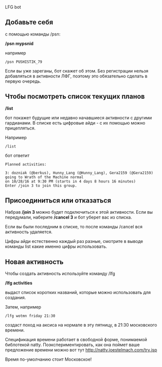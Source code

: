 LFG bot

## Добавьте себя

с помощью команды /psn:

**/psn mypsnid**

например

`/psn PUSHISTIK_79` 

Если вы уже зареганы, бот скажет об этом. Без регистрации нельзя добавляться в активности ЛФГ, поэтому это обязательно сделать в первую очередь.


## Чтобы посмотреть список текущих планов 

**/list**

бот покажет будущие или недавно начавшиеся активности с другими гардианами. В списке есть цифровые айди - с их помощью можно прицепляться.

Например

`/list` 

бот ответит


    Planned activities:
    
    3: dozniak (@berkus), Hunny_Lang (@Hunny_Lang), Gera2159 (@Gera2159) going to Wrath of the Machine normal
    on 10/28/16 at 9:30 PM (starts in 4 days 8 hours 16 minutes)
    Enter /join 3 to join this group.


## Присоединиться или отказаться

Набрав **/join 3** можно будет подключиться к этой активности. Если вы передумали, наберите **/cancel 3** и бот уберет вас из списка.

Если вы были последним в списке, то после команды /cancel вся активность удаляется.

Цифры айди естественно каждый раз разные, смотрите в выводе команды list какие именно цифры использовать.

## Новая активность

Чтобы создать активность используйте команду /lfg

**/lfg activities**

выдаст список коротких названий, которые можно использовать для создания.

Затем, например

`/lfg wotmn friday 21:30` 

создаст поход на аксиса на нормале в эту пятницу, в 21:30 московского времени.


Спецификация времени работает в свободной форме, понимаемой библотекой natty. Поэкспериментировать, как она поймет ваше предложение времени можно вот тут http://natty.joestelmach.com/try.jsp

Время по-умолчанию стоит Московское!

